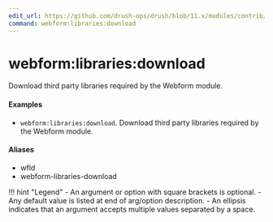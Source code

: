 ```yaml
---
edit_url: https://github.com/drush-ops/drush/blob/11.x/modules/contrib/webform/src/Commands/WebformCommands.php
command: webform:libraries:download
---
```

# webform:libraries:download

Download third party libraries required by the Webform module.

#### Examples

- <code>webform:libraries:download</code>. Download third party libraries required by the Webform module.

#### Aliases

- wfld
- webform-libraries-download

!!! hint "Legend"
    - An argument or option with square brackets is optional.
    - Any default value is listed at end of arg/option description.
    - An ellipsis indicates that an argument accepts multiple values separated by a space.
